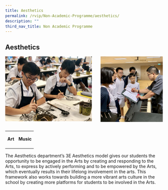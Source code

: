 ```yaml
---
title: Aesthetics
permalink: /rvip/Non-Academic-Programme/aesthetics/
description: ""
third_nav_title: Non Academic Programme
---
```

## Aesthetics

<img src="/images/Aesthetics Art.jpg" style="width:55%" align=left>
<img src="/images/Aesthetics Music.jpg" style="width:39.5%" align=right>
<br clear="left"><br>

|   |   |
|---|---|
| **Art**  | <p align=right>**Music**  |
|   |   |
	
The Aesthetics department’s 3E Aesthetics model gives our students the opportunity to be engaged in the Arts by creating and responding to the Arts, to express by actively performing and to be empowered by the Arts, which eventually results in their lifelong involvement in the arts. This framework also works towards building a more vibrant arts culture in the school by creating more platforms for students to be involved in the Arts.